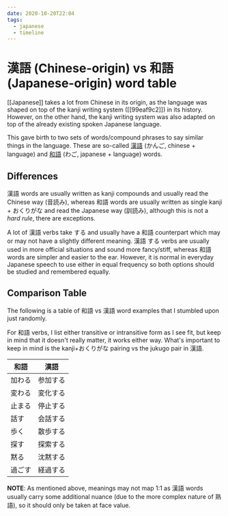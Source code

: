 ```yaml
---
date: 2020-10-20T22:04
tags:
  - japanese
  - timeline
---
```


# 漢語 (Chinese-origin) vs 和語 (Japanese-origin) word table


[[Japanese]] takes a lot from Chinese in its origin, as the language was shaped
on top of the kanji writing system ([[99eaf9c2]]) in its history. However, on the
other hand, the kanji writing system was also adapted on top of the already
existing spoken Japanese language.

This gave birth to two sets of words/compound phrases to say similar things in
the language. These are so-called [漢語](https://en.wiktionary.org/wiki/%E6%BC%A2%E8%AA%9E#Japanese)
(かんご, chinese + language) and [和語](https://en.wiktionary.org/wiki/%E5%92%8C%E8%AA%9E)
(わご, japanese + language) words.

## Differences

漢語 words are usually written as kanji compounds and usually read the Chinese
way (音読み), whereas 和語 words are usually written as single kanji +
おくりがな and read the Japanese way (訓読み), although this is not a *hard*
*rule*, there are exceptions.

A lot of 漢語 verbs take する and usually have a 和語 counterpart which may or
may not have a slightly different meaning. 漢語 する verbs are usually used in
more official situations and sound more fancy/stiff, whereas 和語 words are
simpler and easier to the ear. However, it is normal in everyday Japanese
speech to use either in equal frequency so both options should be studied and
remembered equally.

## Comparison Table

The following is a table of 和語 vs 漢語 word examples that I stumbled upon
just randomly.

For 和語 verbs, I list either transitive or intransitive form as I see fit, but
keep in mind that it doesn't really matter, it works either way. What's
important to keep in mind is the kanji+おくりがな pairing vs the jukugo pair in
漢語.

| 和語       | 漢語       |
|------------|------------|
| 加わる     | 参加する   |
| 変わる     | 変化する   |
| 止まる     | 停止する   |
| 話す       | 会話する   |
| 歩く       | 散歩する   |
| 探す       | 探索する   |
| 黙る       | 沈黙する   |
| 過ごす     | 経過する   |

**NOTE**: As mentioned above, meanings may not map 1:1 as 漢語 words usually
carry some additional nuance (due to the more complex nature of 熟語), so it
should only be taken at face value.

